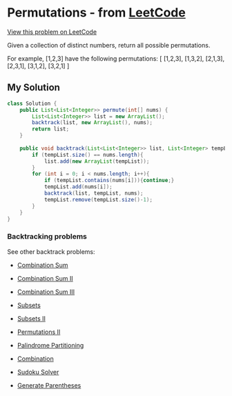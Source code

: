 # Permutations - from [LeetCode](https://leetcode.com)
[View this problem on LeetCode](https://leetcode.com/problems/permutations/description/)

Given a collection of distinct numbers, return all possible permutations.

For example,
[1,2,3] have the following permutations:
[
  [1,2,3],
  [1,3,2],
  [2,1,3],
  [2,3,1],
  [3,1,2],
  [3,2,1]
]

## My Solution
```java
class Solution {
    public List<List<Integer>> permute(int[] nums) {
        List<List<Integer>> list = new ArrayList();
        backtrack(list, new ArrayList(), nums);
        return list;
    }
    
    public void backtrack(List<List<Integer>> list, List<Integer> tempList, int[] nums){
        if (tempList.size() == nums.length){
            list.add(new ArrayList(tempList));
        }
        for (int i = 0; i < nums.length; i++){
            if (tempList.contains(nums[i])){continue;}
            tempList.add(nums[i]);
            backtrack(list, tempList, nums);
            tempList.remove(tempList.size()-1);
        }
    }
}
```

### Backtracking problems
See other backtrack problems:

* [Combination Sum](combination-sum.md)

* [Combination Sum II](combination-sum2.md)

* [Combination Sum III](combination-sum3.md)

* [Subsets](subsets.md)

* [Subsets II](subsets2.md)

* [Permutations II](permutations2.md)

* [Palindrome Partitioning](palindrome-partitioning.md)

* [Combination](combination.md)

* [Sudoku Solver](sudoku-solver.md)

* [Generate Parentheses](generate-parentheses.md)